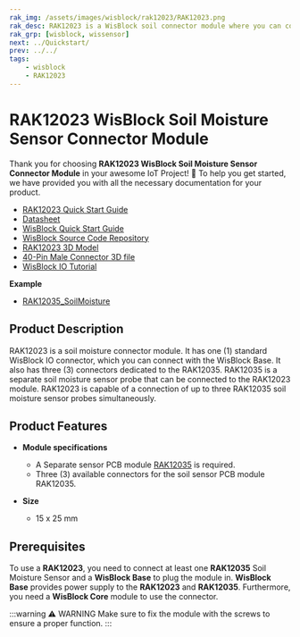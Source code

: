 ```yaml
---
rak_img: /assets/images/wisblock/rak12023/RAK12023.png
rak_desc: RAK12023 is a WisBlock soil connector module where you can connect the separate sensor PCB, which is the RAK12035 Soil Moisture sensor.
rak_grp: [wisblock, wissensor]
next: ../Quickstart/
prev: ../../
tags:
    - wisblock
    - RAK12023
---
```



# RAK12023 WisBlock Soil Moisture Sensor Connector Module

Thank you for choosing **RAK12023 WisBlock Soil Moisture Sensor Connector Module** in your awesome IoT Project! 🎉 To help you get started, we have provided you with all the necessary documentation for your product.

* [RAK12023 Quick Start Guide](../Quickstart/)
* [Datasheet](../Datasheet/)
* <a href="../../Quickstart/" target="_blank">WisBlock Quick Start Guide</a>
* [WisBlock Source Code Repository](https://github.com/RAKWireless/WisBlock/)
* [RAK12023 3D Model](https://downloads.rakwireless.com/3D_File/WisBlock/3D_RAK12023.stp)
* [40-Pin Male Connector 3D file](https://downloads.rakwireless.com/3D_File/Accessory/WisConnector/M40S1003K6M.stp)
* [WisBlock IO Tutorial](https://docs.rakwireless.com/Knowledge-Hub/Learn/WisBlock-IO-Tutorial/)

**Example**
* [RAK12035_SoilMoisture](https://github.com/RAKWireless/WisBlock/tree/master/examples/common/IO/RAK12035_SoilMoisture)


## Product Description

RAK12023 is a soil moisture connector module. It has one (1) standard WisBlock IO connector, which you can connect with the WisBlock Base. It also has three (3) connectors dedicated to the RAK12035. RAK12035 is a separate soil moisture sensor probe that can be connected to the RAK12023 module. RAK12023 is capable of a connection of up to three RAK12035 soil moisture sensor probes simultaneously.

## Product Features

* **Module specifications**
    * A Separate sensor PCB module [RAK12035](/Product-Categories/WisBlock/RAK12035/Overview/) is required.
    * Three (3) available connectors for the soil sensor PCB module RAK12035.

* **Size**
    * 15 x 25&nbsp;mm

## Prerequisites

To use a **RAK12023**, you need to connect at least one **RAK12035** Soil Moisture Sensor and a **WisBlock Base** to plug the module in. **WisBlock Base** provides power supply to the **RAK12023** and **RAK12035**. Furthermore, you need a **WisBlock Core** module to use the connector.

:::warning ⚠️ WARNING
Make sure to fix the module with the screws to ensure a proper function.
:::